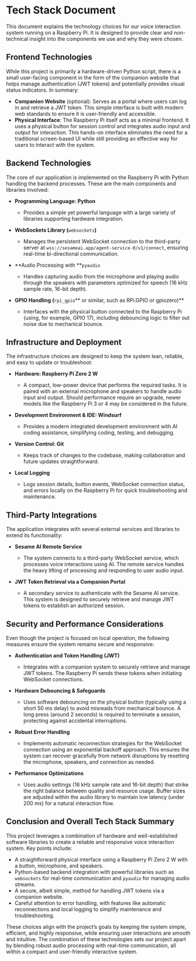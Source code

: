 # Tech Stack Document

This document explains the technology choices for our voice interaction system running on a Raspberry Pi. It is designed to provide clear and non-technical insight into the components we use and why they were chosen.

## Frontend Technologies

While this project is primarily a hardware-driven Python script, there is a small user-facing component in the form of the companion website that helps manage authentication (JWT tokens) and potentially provides visual status indicators. In summary:

*   **Companion Website** (optional): Serves as a portal where users can log in and retrieve a JWT token. This simple interface is built with modern web standards to ensure it is user-friendly and accessible.
*   **Physical Interface**: The Raspberry Pi itself acts as a minimal frontend. It uses a physical button for session control and integrates audio input and output for interaction. This hands-on interface eliminates the need for a traditional screen-based UI while still providing an effective way for users to interact with the system.

## Backend Technologies

The core of our application is implemented on the Raspberry Pi with Python handling the backend processes. These are the main components and libraries involved:

*   **Programming Language: Python**

    *   Provides a simple yet powerful language with a large variety of libraries supporting hardware integration.

*   **WebSockets Library (**`websockets`**)**

    *   Manages the persistent WebSocket connection to the third-party server at `wss://sesameai.app/agent-service-0/v1/connect`, ensuring real-time bi-directional communication.

*   **Audio Processing with **`pyaudio`

    *   Handles capturing audio from the microphone and playing audio through the speakers with parameters optimized for speech (16 kHz sample rate, 16-bit depth).

*   **GPIO Handling (**`rpi_gpio`** or similar, such as RPi.GPIO or gpiozero)**

    *   Interfaces with the physical button connected to the Raspberry Pi (using, for example, GPIO 17), including debouncing logic to filter out noise due to mechanical bounce.

## Infrastructure and Deployment

The infrastructure choices are designed to keep the system lean, reliable, and easy to update or troubleshoot:

*   **Hardware: Raspberry Pi Zero 2 W**

    *   A compact, low-power device that performs the required tasks. It is paired with an external microphone and speakers to handle audio input and output. Should performance require an upgrade, newer models like the Raspberry Pi 3 or 4 may be considered in the future.

*   **Development Environment & IDE: Windsurf**

    *   Provides a modern integrated development environment with AI coding assistance, simplifying coding, testing, and debugging.

*   **Version Control: Git**

    *   Keeps track of changes to the codebase, making collaboration and future updates straightforward.

*   **Local Logging**

    *   Logs session details, button events, WebSocket connection status, and errors locally on the Raspberry Pi for quick troubleshooting and maintenance.

## Third-Party Integrations

The application integrates with several external services and libraries to extend its functionality:

*   **Sesame AI Remote Service**

    *   The system connects to a third-party WebSocket service, which processes voice interactions using AI. The remote service handles the heavy lifting of processing and responding to user audio input.

*   **JWT Token Retrieval via a Companion Portal**

    *   A secondary service to authenticate with the Sesame AI service. This system is designed to securely retrieve and manage JWT tokens to establish an authorized session.

## Security and Performance Considerations

Even though the project is focused on local operation, the following measures ensure the system remains secure and responsive:

*   **Authentication and Token Handling (JWT)**

    *   Integrates with a companion system to securely retrieve and manage JWT tokens. The Raspberry Pi sends these tokens when initiating WebSocket connections.

*   **Hardware Debouncing & Safeguards**

    *   Uses software debouncing on the physical button (typically using a short 50 ms delay) to avoid misreads from mechanical bounce. A long press (around 2 seconds) is required to terminate a session, protecting against accidental interruptions.

*   **Robust Error Handling**

    *   Implements automatic reconnection strategies for the WebSocket connection using an exponential backoff approach. This ensures the system can recover gracefully from network disruptions by resetting the microphone, speakers, and connection as needed.

*   **Performance Optimizations**

    *   Uses audio settings (16 kHz sample rate and 16-bit depth) that strike the right balance between quality and resource usage. Buffer sizes are adjusted within the audio library to maintain low latency (under 200 ms) for a natural interaction flow.

## Conclusion and Overall Tech Stack Summary

This project leverages a combination of hardware and well-established software libraries to create a reliable and responsive voice interaction system. Key points include:

*   A straightforward physical interface using a Raspberry Pi Zero 2 W with a button, microphone, and speakers.
*   Python-based backend integration with powerful libraries such as `websockets` for real-time communication and `pyaudio` for managing audio streams.
*   A secure, albeit simple, method for handling JWT tokens via a companion website.
*   Careful attention to error handling, with features like automatic reconnections and local logging to simplify maintenance and troubleshooting.

These choices align with the project’s goals by keeping the system simple, efficient, and highly responsive, while ensuring user interactions are smooth and intuitive. The combination of these technologies sets our project apart by blending robust audio processing with real-time communication, all within a compact and user-friendly interactive system.
